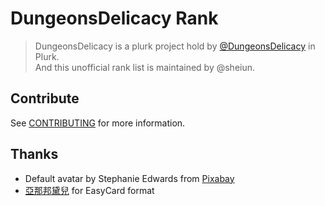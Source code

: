 # DungeonsDelicacy Rank

> DungeonsDelicacy is a plurk project hold by [@DungeonsDelicacy](https://www.plurk.com/DungeonsDelicacy) in Plurk.  
> And this unofficial rank list is maintained by @sheiun.

## Contribute

See [CONTRIBUTING](CONTRIBUTING.md) for more information.

## Thanks

- Default avatar by Stephanie Edwards from [Pixabay](https://pixabay.com/vectors/blank-profile-picture-mystery-man-973460/)
- [亞那邦黛兒](https://www.plurk.com/lilinimueh) for EasyCard format
